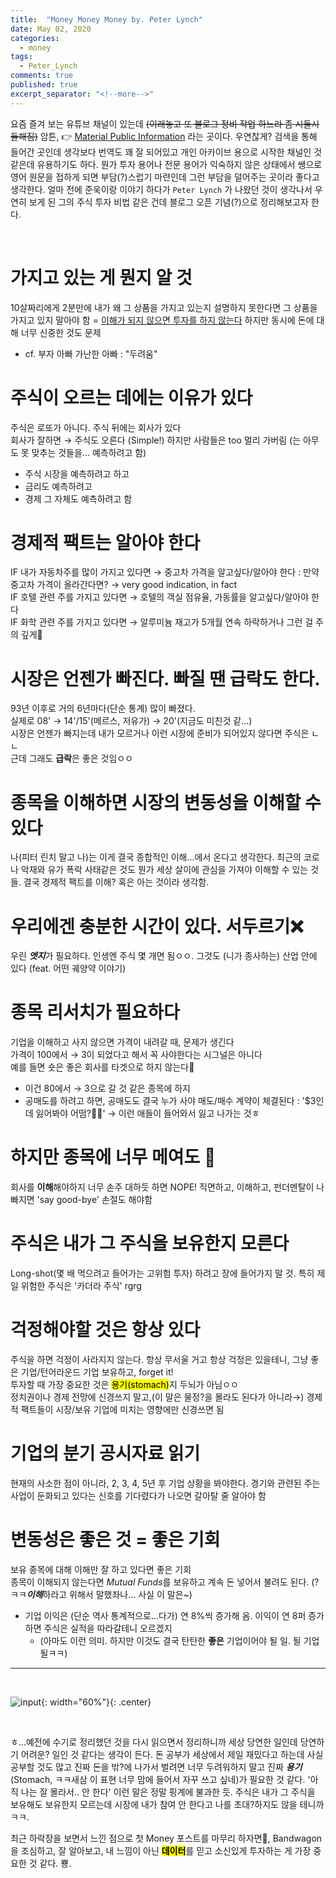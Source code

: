 ```yaml
---
title:  "Money Money Money by. Peter Lynch"
date: May 02, 2020
categories:
  - money
tags:
  - Peter_Lynch
comments: true
published: true
excerpt_separator: "<!--more-->"
---
```


요즘 즐겨 보는 유튜브 채널이 있는데 ~~(이래놓고 또 블로그 정비 작업 하느라 좀 시들시들해짐)~~ 암튼, :point_right: [Material Public Information](https://www.youtube.com/channel/UCAcCywtAWgWG2Q97bqL0GZw/featured) 라는 곳이다. 우연찮게? 검색을 통해 들어간 곳인데 생각보다 번역도 꽤 잘 되어있고 개인 아카이브 용으로 시작한 채널인 것 같은데 유용하기도 하다. 뭔가 투자 용어나 전문 용어가 익숙하지 않은 상태에서 쌩으로 영어 원문을 접하게 되면 부담(?)스럽기 마련인데 그런 부담을 덜어주는 곳이라 좋다고 생각한다. 얼마 전에 준욱이랑 이야기 하다가 `Peter Lynch` 가 나왔던 것이 생각나서 우연히 보게 된 그의 주식 투자 비법 같은 건데 블로그 오픈 기념(?)으로 정리해보고자 한다. <!--more-->

<br>

# 가지고 있는 게 뭔지 알 것
10살짜리에게 2분만에 내가 왜 그 상품을 가지고 있는지 설명하지 못한다면 그 상품을 가지고 있지 말아야 함 = <u>이해가 되지 않으면 투자를 하지 않는다</u> 하지만 동시에 돈에 대해 너무 신중한 것도 문제
- cf. 부자 아빠 가난한 아빠 : "두려움"

# 주식이 오르는 데에는 이유가 있다
주식은 로또가 아니다. 주식 뒤에는 회사가 있다  
회사가 잘하면 → 주식도 오른다 (Simple!) 하지만 사람들은 too 멀리 가버림 (는 아무도 못 맞추는 것들을... 예측하려고 함)
- 주식 시장을 예측하려고 하고
- 금리도 예측하려고
- 경제 그 자체도 예측하려고 함

# 경제적 팩트는 알아야 한다
IF 내가 자동차주를 많이 가지고 있다면 → 중고차 가격을 알고싶다/알아야 한다 : 만약 중고차 가격이 올라간다면? → very good indication, in fact  
IF 호텔 관련 주를 가지고 있다면 → 호텔의 객실 점유율, 가동률을 알고싶다/알아야 한다   
IF 화학 관련 주를 가지고 있다면 → 알루미늄 재고가 5개월 연속 하락하거나 그런 걸 주의 깊게:eyes:

# 시장은 언젠가 빠진다. 빠질 땐 급락도 한다.
93년 이후로 거의 6년마다(단순 통계) 많이 빠졌다.  
실제로 08' → 14'/15'(메르스, 저유가) → 20'(지금도 미친것 같...)  
시장은 언젠가 빠지는데 내가 모르거나 이런 시장에 준비가 되어있지 않다면 주식은 ㄴㄴ  
근데 그래도 <b>급락</b>은 좋은 것임ㅇㅇ

# 종목을 이해하면 시장의 변동성을 이해할 수 있다
나(피터 린치 말고 나)는 이게 결국 종합적인 이해...에서 온다고 생각한다. 최근의 코로나 악재와 유가 폭락 사태같은 것도 뭔가 세상 살이에 관심을 가져야 이해할 수 있는 것들. 결국 경제적 팩트를 이해? 혹은 아는 것이라 생각함.

# 우리에겐 충분한 시간이 있다. 서두르기:x:
우린 ***엣지***가 필요하다. 인생엔 주식 몇 개면 됨ㅇㅇ. 그것도 (니가 종사하는) 산업 안에 있다 (feat. 어떤 궤양약 이야기)

# 종목 리서치가 필요하다
기업을 이해하고 사지 않으면 가격이 내려갈 때, 문제가 생긴다  
가격이 100에서 → 3이 되었다고 해서 꼭 사야한다는 시그널은 아니다  
예를 들면 숏은 좋은 회사를 타겟으로 하지 않는다:no_good:
- 이건 80에서 → 3으로 갈 것 같은 종목에 하지
- 공매도를 하려고 하면, 공매도도 결국 누가 사야 매도/매수 계약이 체결된다 : '$3인데 잃어봐야 어떰?:man_shrugging:' → 이런 애들이 들어와서 잃고 나가는 것ㅎ

# 하지만 종목에 너무 메여도 :no_good:
회사를 <b>이해</b>해야하지 너무 손주 대하듯 하면 NOPE! 직면하고, 이해하고, 펀더멘탈이 나빠지면 'say good-bye' 손절도 해야함

# 주식은 내가 그 주식을 보유한지 모른다
Long-shot(몇 배 먹으려고 들어가는 고위험 투자) 하려고 장에 들어가지 말 것. 특히 제일 위험한 주식은 '카더라 주식' rgrg

# 걱정해야할 것은 항상 있다
주식을 하면 걱정이 사라지지 않는다. 항상 무서울 거고 항상 걱정은 있을테니, 그냥 좋은 기업/턴어라운드 기업 보유하고, forget it!  
투자할 때 가장 중요한 것은 <mark>용기(stomach)</mark>지 두뇌가 아님ㅇㅇ  
정치권이나 경제 전망에 신경쓰지 말고,(이 말은 물정?을 몰라도 된다가 아니라→) 경제적 팩트들이 시장/보유 기업에 미치는 영향에만 신경쓰면 됨

# 기업의 분기 공시자료 읽기
현재의 사소한 점이 아니라, 2, 3, 4, 5년 후 기업 상황을 봐야한다. 경기와 관련된 주는 사업이 둔화되고 있다는 신호를 기다렸다가 나오면 갈아탈 줄 알아야 함

# 변동성은 좋은 것 = 좋은 기회
보유 종목에 대해 이해만 잘 하고 있다면 좋은 기회  
종목이 이해되지 않는다면 <i>Mutual Funds</i>를 보유하고 계속 돈 넣어서 불려도 된다. (?ㅋㅋ***이해***하라고 위해서 말했좌나... 사실 이 말은~)
- 기업 이익은 (단순 역사 통계적으로...다가) 연 8%씩 증가해 옴. 이익이 연 8퍼 증가하면 주식은 실적을 따라갈테니 오르겠지
  - (아마도 이런 의미. 하지만 이것도 결국 탄탄한 **좋은** 기업이어야 될 일. 될 기업 될ㅋㅋ) 

---

<br>

![input](https://media.tenor.com/images/842e53e8fc19c06b02037f029af39c48/tenor.gif){: width="60%"}{: .center}

<br>

ㅎ...예전에 수기로 정리했던 것을 다시 읽으면서 정리하니까 세상 당연한 일인데 당연하기 어려운? 일인 것 같다는 생각이 든다. 돈 공부가 세상에서 제일 재밌다고 하는데 사실 공부할 것도 많고 진짜 돈을 밖?에 나가서 벌려면 너무 두려워하지 말고 진짜 ***용기***(Stomach, ㅋㅋ새삼 이 표현 너무 맘에 들어서 자꾸 쓰고 싶네)가 필요한 것 같다. '아직 나는 잘 몰라서.. 안 한다' 이런 말은 정말 핑계에 불과한 듯. 주식은 내가 그 주식을 보유해도 보유한지 모르는데 시장에 내가 참여 안 한다고 나를 초대?하지도 않을 테니까ㅋㅋ.  

최근 하락장을 보면서 느낀 점으로 첫 Money 포스트를 마무리 하자면:thinking:, Bandwagon 을 조심하고, 잘 알아보고, 내 느낌이 아닌 <mark><b>데이터</b></mark>를 믿고 소신있게 투자하는 게 가장 중요한 것 같다. 뿅.
